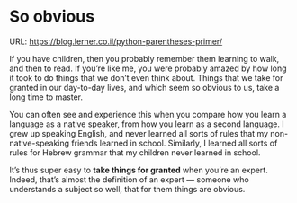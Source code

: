 # So obvious

URL: https://blog.lerner.co.il/python-parentheses-primer/

If you have children, then you probably remember them learning to walk, and then to read. If you’re like me, you were probably amazed by how long it took to do things that we don’t even think about. Things that we take for granted in our day-to-day lives, and which seem so obvious to us, take a long time to master.

You can often see and experience this when you compare how you learn a language as a native speaker, from how you learn as a second language. I grew up speaking English, and never learned all sorts of rules that my non-native-speaking friends learned in school. Similarly, I learned all sorts of rules for Hebrew grammar that my children never learned in school.

It’s thus super easy to **take things for granted** when you’re an expert. Indeed, that’s almost the definition of an expert — someone who understands a subject so well, that for them things are obvious.
